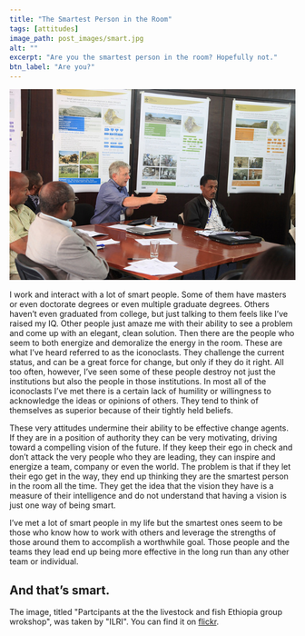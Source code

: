```yaml
---
title: "The Smartest Person in the Room"
tags: [attitudes]
image_path: post_images/smart.jpg
alt: ""
excerpt: "Are you the smartest person in the room? Hopefully not."
btn_label: "Are you?"
---
```

![smart][image]

I work and interact with a lot of smart people. Some of them have masters or even doctorate degrees or even multiple graduate degrees. Others haven’t even graduated from college, but just talking to them feels like I’ve raised my IQ. Other people just amaze me with their ability to see a problem and come up with an elegant, clean solution.
Then there are the people who seem to both energize and demoralize the energy in the room. These are what I’ve heard referred to as the iconoclasts. They challenge the current status, and can be a great force for change, but only if they do it right. All too often, however, I’ve seen some of these people destroy not just the institutions but also the people in those institutions. In most all of the iconoclasts I’ve met there is a certain lack of humility or willingness to acknowledge the ideas or opinions of others. They tend to think of themselves as superior because of their tightly held beliefs. 

These very attitudes undermine their ability to be effective change agents. If they are in a position of authority they can be very motivating, driving toward a compelling vision of the future. If they keep their ego in check and don’t attack the very people who they are leading, they can inspire and energize a team, company or even the world. The problem is that if they let their ego get in the way, they end up thinking they are the smartest person in the room all the time. They get the idea that the vision they have is a measure of their intelligence and do not understand that having a vision is just one way of being smart.

I’ve met a lot of smart people in my life but the smartest ones seem to be those who know how to work with others and leverage the strengths of those around them to accomplish a worthwhile goal. Those people and the teams they lead end up being more effective in the long run than any other team or individual.

And that’s smart.
---
The image, titled "Partcipants at the the livestock and fish Ethiopia group wrokshop", was taken by "ILRI". You can find it on [flickr][flickr].

[image]: /images/post_images/smart.jpg
[flickr]: https://www.flickr.com/photos/ilri
